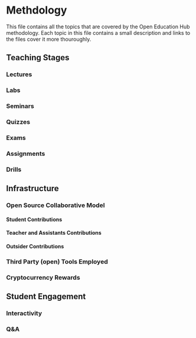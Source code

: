 # Methdology

This file contains all the topics that are covered by the Open Education Hub methodology.
Each topic in this file contains a small description and links to the files cover it more thouroughly.


## Teaching Stages

### Lectures

### Labs

### Seminars

### Quizzes

### Exams

### Assignments

### Drills


## Infrastructure

### Open Source Collaborative Model

#### Student Contributions

#### Teacher and Assistants Contributions

#### Outsider Contributions

### Third Party (open) Tools Employed

### Cryptocurrency Rewards


## Student Engagement

### Interactivity

### Q&A
